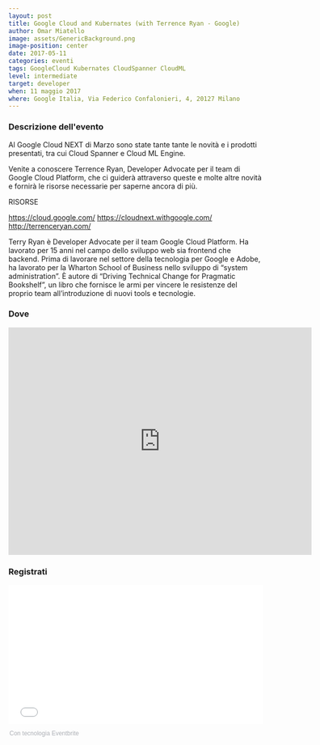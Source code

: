 ```yaml
---
layout: post
title: Google Cloud and Kubernates (with Terrence Ryan - Google)
author: Omar Miatello
image: assets/GenericBackground.png
image-position: center
date: 2017-05-11
categories: eventi
tags: GoogleCloud Kubernates CloudSpanner CloudML
level: intermediate
target: developer
when: 11 maggio 2017
where: Google Italia, Via Federico Confalonieri, 4, 20127 Milano
---
```


### Descrizione dell'evento

Al Google Cloud NEXT di Marzo sono state tante tante le novità e i prodotti presentati, tra cui Cloud Spanner e Cloud ML Engine.

Venite a conoscere Terrence Ryan, Developer Advocate per il team di Google Cloud Platform, che ci guiderà attraverso queste e molte altre novità e fornirà le risorse necessarie per saperne ancora di più.


RISORSE

https://cloud.google.com/
https://cloudnext.withgoogle.com/
http://terrenceryan.com/

Terry Ryan è Developer Advocate per il team Google Cloud Platform.
Ha lavorato per 15 anni nel campo dello sviluppo web sia frontend che backend.
Prima di lavorare nel settore della tecnologia per Google e Adobe, ha lavorato per la Wharton School of Business nello sviluppo di “system administration”.
È autore di “Driving Technical Change for Pragmatic Bookshelf”, un libro che fornisce le armi per vincere le resistenze del proprio team all’introduzione di nuovi tools e tecnologie.

### Dove

<iframe src="https://www.google.com/maps/embed?pb=!1m14!1m8!1m3!1d5594.354131929579!2d9.188886!3d45.486379!3m2!1i1024!2i768!4f13.1!3m3!1m2!1s0x0%3A0x98d4992212f8115c!2sGoogle+Milan!5e0!3m2!1sit!2sus!4v1492635769012" width="600" height="450" frameborder="0" style="border:0" allowfullscreen></iframe>

### Registrati

<div style="width:100%; text-align:left;"><iframe src="//eventbrite.it/tickets-external?eid=33807896328&ref=etckt" frameborder="0" height="275" width="100%" vspace="0" hspace="0" marginheight="5" marginwidth="5" scrolling="auto" allowtransparency="true"></iframe><div style="font-family:Helvetica, Arial; font-size:12px; padding:10px 0 5px; margin:2px; width:100%; text-align:left;" ><a class="powered-by-eb" style="color: #ADB0B6; text-decoration: none;" target="_blank" href="http://www.eventbrite.it/">Con tecnologia Eventbrite</a></div></div>
